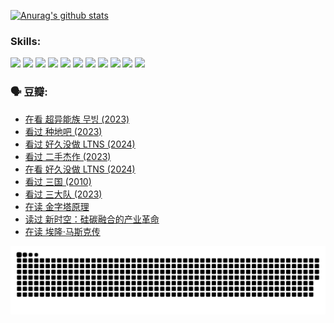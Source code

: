 
[![Anurag's github stats](https://github-readme-stats.vercel.app/api?username=w940853815)](https://github.com/anuraghazra/github-readme-stats)

### Skills:

<code><img height="32" src="https://cdn.jsdelivr.net/npm/simple-icons@v5/icons/python.svg"></code>
<code><img height="32" src="https://cdn.jsdelivr.net/npm/simple-icons@v5/icons/javascript.svg"></code>
<code><img height="32" src="https://cdn.jsdelivr.net/npm/simple-icons@v5/icons/django.svg"></code>
<code><img height="32" src="https://cdn.jsdelivr.net/npm/simple-icons@v5/icons/flask.svg"></code>
<code><img height="32" src="https://cdn.jsdelivr.net/npm/simple-icons@v5/icons/vuetify.svg"></code>
<code><img height="32" src="https://cdn.jsdelivr.net/npm/simple-icons@v5/icons/git.svg"></code>
<code><img height="32" src="https://cdn.jsdelivr.net/npm/simple-icons@v5/icons/docker.svg"></code>
<code><img height="32" src="https://cdn.jsdelivr.net/npm/simple-icons@v5/icons/postgresql.svg"></code>
<code><img height="32" src="https://cdn.jsdelivr.net/npm/simple-icons@v5/icons/elasticsearch.svg"></code>
<code><img height="32" src="https://cdn.jsdelivr.net/npm/simple-icons@v5/icons/macos.svg"></code>
<code><img height="32" src="https://cdn.jsdelivr.net/npm/simple-icons@v5/icons/linux.svg"></code>

### 🗣 豆瓣:

<!-- DOUBAN-ACTIVITIES:START -->
- [在看 超异能族 무빙‎ (2023)](https://www.douban.com/people/136069238/status/4527291077/?_i=08460032)
- [看过 种地吧‎ (2023)](https://www.douban.com/people/136069238/status/4527289637/?_i=08460032)
- [看过 好久没做 LTNS‎ (2024)](https://www.douban.com/people/136069238/status/4527289515/?_i=08460032)
- [看过 二手杰作‎ (2023)](https://www.douban.com/people/136069238/status/4522502716/?_i=08460032)
- [在看 好久没做 LTNS‎ (2024)](https://www.douban.com/people/136069238/status/4521969883/?_i=08460032)
- [看过 三国‎ (2010)](https://www.douban.com/people/136069238/status/4521634661/?_i=08460032)
- [看过 三大队‎ (2023)](https://www.douban.com/people/136069238/status/4510323325/?_i=08460032)
- [在读 金字塔原理](https://www.douban.com/people/136069238/status/4507497587/?_i=08460032)
- [读过 新时空：硅碳融合的产业革命](https://www.douban.com/people/136069238/status/4506659177/?_i=08460032)
- [在读 埃隆·马斯克传](https://www.douban.com/people/136069238/status/4500417190/?_i=08460032)
<!-- DOUBAN-ACTIVITIES:END -->


![Snake animation](https://raw.githubusercontent.com/w940853815/w940853815/output/github-contribution-grid-snake.svg)

<!--
**w940853815/w940853815** is a ✨ _special_ ✨ repository because its `README.md` (this file) appears on your GitHub profile.

Here are some ideas to get you started:

- 🔭 I’m currently working on ...
- 🌱 I’m currently learning ...
- 👯 I’m looking to collaborate on ...
- 🤔 I’m looking for help with ...
- 💬 Ask me about ...
- 📫 How to reach me: ...
- 😄 Pronouns: ...
- ⚡ Fun fact: ...
-->
